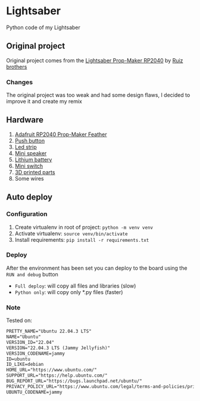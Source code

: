 # Lightsaber

Python code of my Lightsaber

## Original project

Original project comes from the [Lightsaber Prop-Maker RP2040](https://learn.adafruit.com/lightsaber-rp2040/overview) by [Ruiz brothers](https://learn.adafruit.com/u/pixil3d)

### Changes

The original project was too weak and had some design flaws, I decided to improve it and create my remix

## Hardware

1. [Adafruit RP2040 Prop-Maker Feather](https://www.adafruit.com/product/5768)
1. [Push button](https://www.adafruit.com/product/3350)
1. [Led strip](https://www.adafruit.com/product/2969)
1. [Mini speaker](https://www.adafruit.com/product/3923)
1. [Lithium battery](https://www.adafruit.com/product/1781)
1. [Mini switch](https://www.adafruit.com/product/805)
1. [3D printed parts]()
1. Some wires

## Auto deploy

### Configuration

1. Create virtualenv in root of project: `python -m venv venv`
1. Activate virtualenv: `source venv/bin/activate`
1. Install requirements: `pip install -r requirements.txt`

### Deploy

After the environment has been set you can deploy to the board using the `RUN and debug` button

- `Full deploy`: will copy all files and libraries (slow)
- `Python only`: will copy only *.py files (faster)

### Note

Tested on:

```txt
PRETTY_NAME="Ubuntu 22.04.3 LTS"
NAME="Ubuntu"
VERSION_ID="22.04"
VERSION="22.04.3 LTS (Jammy Jellyfish)"
VERSION_CODENAME=jammy
ID=ubuntu
ID_LIKE=debian
HOME_URL="https://www.ubuntu.com/"
SUPPORT_URL="https://help.ubuntu.com/"
BUG_REPORT_URL="https://bugs.launchpad.net/ubuntu/"
PRIVACY_POLICY_URL="https://www.ubuntu.com/legal/terms-and-policies/privacy-policy"
UBUNTU_CODENAME=jammy
```